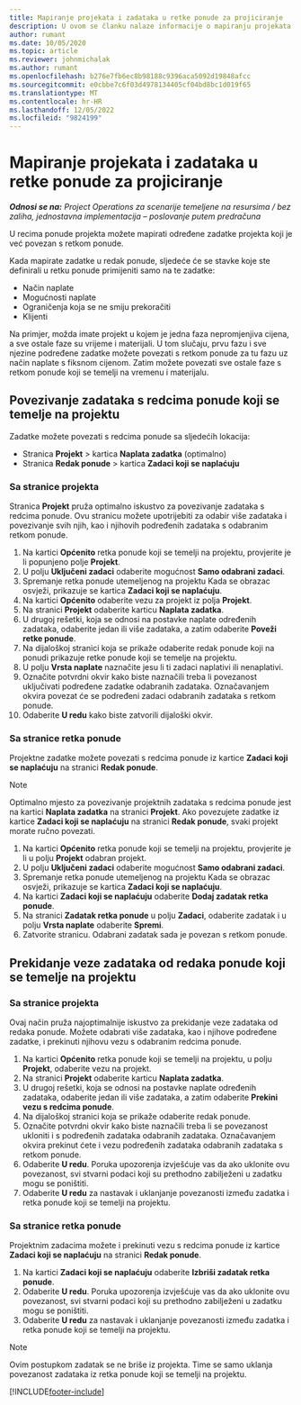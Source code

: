 ```yaml
---
title: Mapiranje projekata i zadataka u retke ponude za projiciranje
description: U ovom se članku nalaze informacije o mapiranju projekata i zadataka u retke ponude projekta.
author: rumant
ms.date: 10/05/2020
ms.topic: article
ms.reviewer: johnmichalak
ms.author: rumant
ms.openlocfilehash: b276e7fb6ec8b98188c9396aca5092d19848afcc
ms.sourcegitcommit: e0cbbe7c6f03d4978134405cf04bd8bc1d019f65
ms.translationtype: MT
ms.contentlocale: hr-HR
ms.lasthandoff: 12/05/2022
ms.locfileid: "9824199"
---
```

# <a name="map-projects-and-tasks-to-project-quote-lines"></a>Mapiranje projekata i zadataka u retke ponude za projiciranje

_**Odnosi se na:** Project Operations za scenarije temeljene na resursima / bez zaliha, jednostavna implementacija – poslovanje putem predračuna_

U recima ponude projekta možete mapirati određene zadatke projekta koji je već povezan s retkom ponude.

Kada mapirate zadatke u redak ponude, sljedeće će se stavke koje ste definirali u retku ponude primijeniti samo na te zadatke:

- Način naplate
- Mogućnosti naplate
- Ograničenja koja se ne smiju prekoračiti
- Klijenti

Na primjer, možda imate projekt u kojem je jedna faza nepromjenjiva cijena, a sve ostale faze su vrijeme i materijali. U tom slučaju, prvu fazu i sve njezine podređene zadatke možete povezati s retkom ponude za tu fazu uz način naplate s fiksnom cijenom. Zatim možete povezati sve ostale faze s retkom ponude koji se temelji na vremenu i materijalu.

## <a name="associate-tasks-to-project-based-quote-lines"></a>Povezivanje zadataka s redcima ponude koji se temelje na projektu

Zadatke možete povezati s redcima ponude sa sljedećih lokacija:

- Stranica **Projekt** > kartica **Naplata zadatka** (optimalno)
- Stranica **Redak ponude** > kartica **Zadaci koji se naplaćuju** 

### <a name="from-the-project-page"></a>Sa stranice projekta

Stranica **Projekt** pruža optimalno iskustvo za povezivanje zadataka s redcima ponude. Ovu stranicu možete upotrijebiti za odabir više zadataka i povezivanje svih njih, kao i njihovih podređenih zadataka s odabranim retkom ponude.

1. Na kartici **Općenito** retka ponude koji se temelji na projektu, provjerite je li popunjeno polje **Projekt**.
2. U polju **Uključeni zadaci** odaberite mogućnost **Samo odabrani zadaci**.
3. Spremanje retka ponude utemeljenog na projektu Kada se obrazac osvježi, prikazuje se kartica **Zadaci koji se naplaćuju**.
4. Na kartici **Općenito** odaberite vezu za projekt iz polja **Projekt**.
5. Na stranici **Projekt** odaberite karticu **Naplata zadatka**.
6. U drugoj rešetki, koja se odnosi na postavke naplate određenih zadataka, odaberite jedan ili više zadataka, a zatim odaberite **Poveži retke ponude**.
7. Na dijaloškoj stranici koja se prikaže odaberite redak ponude koji na ponudi prikazuje retke ponude koji se temelje na projektu.
8. U polju **Vrsta naplate** naznačite jesu li ti zadaci naplativi ili nenaplativi.
9. Označite potvrdni okvir kako biste naznačili treba li povezanost uključivati podređene zadatke odabranih zadataka. Označavanjem okvira povezat će se podređeni zadaci odabranih zadataka s retkom ponude.
10. Odaberite **U redu** kako biste zatvorili dijaloški okvir.

### <a name="from-the-quote-line-page"></a>Sa stranice retka ponude

Projektne zadatke možete povezati s redcima ponude iz kartice **Zadaci koji se naplaćuju** na stranici **Redak ponude**.

>[!NOTE]
>Optimalno mjesto za povezivanje projektnih zadataka s redcima ponude jest na kartici **Naplata zadatka** na stranici **Projekt**. Ako povezujete zadatke iz kartice **Zadaci koji se naplaćuju** na stranici **Redak ponude**, svaki projekt morate ručno povezati.

1. Na kartici **Općenito** retka ponude koji se temelji na projektu, provjerite je li u polju **Projekt** odabran projekt.
2. U polju **Uključeni zadaci** odaberite mogućnost **Samo odabrani zadaci**.
3. Spremanje retka ponude utemeljenog na projektu Kada se obrazac osvježi, prikazuje se kartica **Zadaci koji se naplaćuju**.
4. Na kartici **Zadaci koji se naplaćuju** odaberite **Dodaj zadatak retka ponude**.
5. Na stranici **Zadatak retka ponude** u polju **Zadaci**, odaberite zadatak i u polju **Vrsta naplate** odaberite **Spremi**. 
6. Zatvorite stranicu. Odabrani zadatak sada je povezan s retkom ponude.

## <a name="disassociate-tasks-from-projectbased-quote-lines"></a>Prekidanje veze zadataka od redaka ponude koji se temelje na projektu

### <a name="from-the-project-page"></a>Sa stranice projekta

Ovaj način pruža najoptimalnije iskustvo za prekidanje veze zadataka od redaka ponude. Možete odabrati više zadataka, kao i njihove podređene zadatke, i prekinuti njihovu vezu s odabranim redcima ponude.

1. Na kartici **Općenito** retka ponude koji se temelji na projektu, u polju **Projekt**, odaberite vezu na projekt.
2. Na stranici **Projekt** odaberite karticu **Naplata zadatka**.
3. U drugoj rešetki, koja se odnosi na postavke naplate određenih zadataka, odaberite jedan ili više zadataka, a zatim odaberite **Prekini vezu s redcima ponude**.
4. Na dijaloškoj stranici koja se prikaže odaberite redak ponude.
5. Označite potvrdni okvir kako biste naznačili treba li se povezanost ukloniti i s podređenih zadataka odabranih zadataka. Označavanjem okvira prekinut ćete i vezu podređenih zadataka odabranih zadataka s retkom ponude.
6. Odaberite **U redu**. Poruka upozorenja izvješćuje vas da ako uklonite ovu povezanost, svi stvarni podaci koji su prethodno zabilježeni u zadatku mogu se poništiti. 
7. Odaberite **U redu** za nastavak i uklanjanje povezanosti između zadatka i retka ponude koji se temelji na projektu.

### <a name="from-the-quote-line-page"></a>Sa stranice retka ponude

Projektnim zadacima možete i prekinuti vezu s redcima ponude iz kartice **Zadaci koji se naplaćuju** na stranici **Redak ponude**.

1. Na kartici **Zadaci koji se naplaćuju** odaberite **Izbriši zadatak retka ponude**.
2. Odaberite **U redu**. Poruka upozorenja izvješćuje vas da ako uklonite ovu povezanost, svi stvarni podaci koji su prethodno zabilježeni u zadatku mogu se poništiti. 
3. Odaberite **U redu** za nastavak i uklanjanje povezanosti između zadatka i retka ponude koji se temelji na projektu.

>[!NOTE]
> Ovim postupkom zadatak se ne briše iz projekta. Time se samo uklanja povezanost zadataka iz retka ponude koji se temelji na projektu.


[!INCLUDE[footer-include](../../includes/footer-banner.md)]
